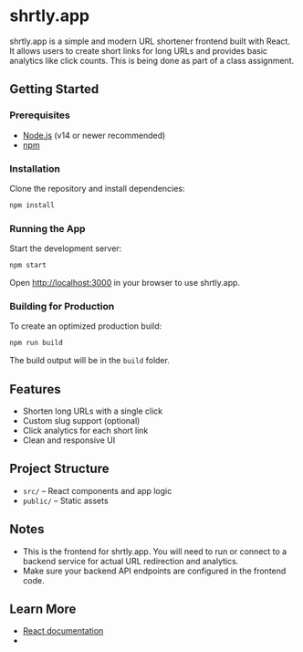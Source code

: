 # shrtly.app

shrtly.app is a simple and modern URL shortener frontend built with React.  
It allows users to create short links for long URLs and provides basic analytics like click counts.
This is being done as part of a class assignment.

## Getting Started

### Prerequisites

- [Node.js](https://nodejs.org/) (v14 or newer recommended)
- [npm](https://www.npmjs.com/)

### Installation

Clone the repository and install dependencies:

```sh
npm install
```

### Running the App

Start the development server:

```sh
npm start
```

Open [http://localhost:3000](http://localhost:3000) in your browser to use shrtly.app.

### Building for Production

To create an optimized production build:

```sh
npm run build
```

The build output will be in the `build` folder.

## Features

- Shorten long URLs with a single click
- Custom slug support (optional)
- Click analytics for each short link
- Clean and responsive UI

## Project Structure

- `src/` – React components and app logic
- `public/` – Static assets

## Notes

- This is the frontend for shrtly.app. You will need to run or connect to a backend service for actual URL redirection and analytics.
- Make sure your backend API endpoints are configured in the frontend code.

## Learn More

- [React documentation](https://reactjs.org/)
-